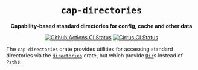 <div align="center">
  <h1><code>cap-directories</code></h1>

  <p>
    <strong>Capability-based standard directories for config, cache and other data</strong>
  </p>

  <p>
    <a href="https://github.com/sunfishcode/cap-std/actions?query=workflow%3ACI"><img src="https://github.com/sunfishcode/cap-std/workflows/CI/badge.svg" alt="Github Actions CI Status" /></a>
    <a href="https://cirrus-ci.com/github/sunfishcode/cap-std"><img src="https://api.cirrus-ci.com/github/sunfishcode/cap-std.svg" alt="Cirrus CI Status" /></a>
  </p>
</div>

The `cap-directories` crate provides utilities for accessing standard
directories via the [`directories`] crate, but which provide [`Dir`]s instead of
`Path`s.

[`directories`]: https://crates.io/crates/directories
[`Dir`]: https://docs.rs/cap-std/latest/cap_std/fs/struct.Dir.html
